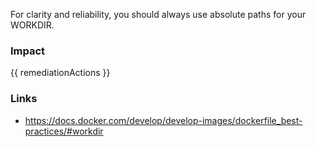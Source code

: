 
For clarity and reliability, you should always use absolute paths for your WORKDIR.

### Impact
<!-- Add Impact here -->

<!-- DO NOT CHANGE -->
{{ remediationActions }}

### Links
- https://docs.docker.com/develop/develop-images/dockerfile_best-practices/#workdir


